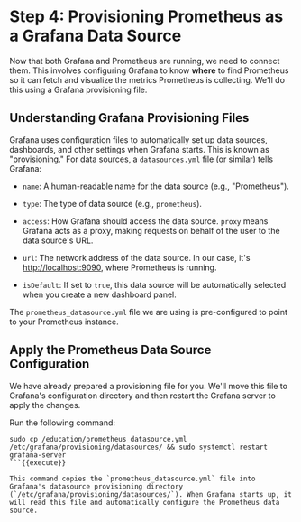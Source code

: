 # Step 4: Provisioning Prometheus as a Grafana Data Source

Now that both Grafana and Prometheus are running, we need to connect them. This involves configuring Grafana to know __where__ to find Prometheus so it can fetch and visualize the metrics Prometheus is collecting. We'll do this using a Grafana provisioning file.

## Understanding Grafana Provisioning Files

Grafana uses configuration files to automatically set up data sources, dashboards, and other settings when Grafana starts. This is known as "provisioning." For data sources, a `datasources.yml` file (or similar) tells Grafana:

- `name`: A human-readable name for the data source (e.g., "Prometheus").

- `type`: The type of data source (e.g., `prometheus`).

- `access`: How Grafana should access the data source. `proxy` means Grafana acts as a proxy, making requests on behalf of the user to the data source's URL.

- `url`: The network address of the data source. In our case, it's [http://localhost:9090]({{TRAFFIC_HOST1_9090}}), where Prometheus is running.

- `isDefault`: If set to `true`, this data source will be automatically selected when you create a new dashboard panel.

The `prometheus_datasource.yml` file we are using is pre-configured to point to your Prometheus instance.

## Apply the Prometheus Data Source Configuration

We have already prepared a provisioning file for you. We'll move this file to Grafana's configuration directory and then restart the Grafana server to apply the changes.

Run the following command:

```
sudo cp /education/prometheus_datasource.yml /etc/grafana/provisioning/datasources/ && sudo systemctl restart grafana-server
```{{execute}}

This command copies the `prometheus_datasource.yml` file into Grafana's datasource provisioning directory (`/etc/grafana/provisioning/datasources/`). When Grafana starts up, it will read this file and automatically configure the Prometheus data source.
